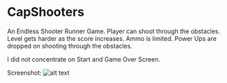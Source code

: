 # CapShooters

An Endless Shooter Runner Game. Player can shoot through the obstacles. Level gets harder as the score increases. Ammo is limited. Power Ups are dropped on shooting through the obstacles.

I did not concentrate on Start and Game Over Screen.

Screenshot:
![alt text](https://i.ibb.co/Th44wdm/Cap-Shooters.png)

